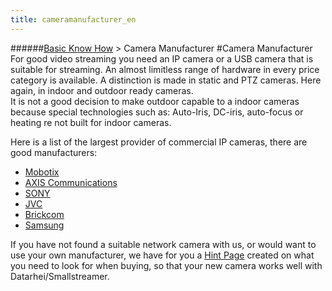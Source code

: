 ```yaml
---
title: cameramanufacturer_en
---
```

######[Basic Know How](/restreamer/wiki/basic_know_how.html) > Camera Manufacturer
#Camera Manufacturer
For good video streaming you need an IP camera or a USB camera that is suitable for streaming. An almost limitless range of hardware in every price category is available. A distinction is made in static and PTZ cameras. Here again, in indoor and outdoor ready cameras.  
It is not a good decision to make outdoor capable to a indoor cameras because special technologies such as: Auto-Iris, DC-iris, auto-focus or heating re not built for indoor cameras.

Here is a list of the largest provider of commercial IP cameras, there are good manufacturers:  

* [Mobotix](/restreamer/wiki/mobotix_en.html)  
* [AXIS Communications](/restreamer/wiki/axiscommunications_en.html)
* [SONY](/restreamer/wiki/sony_en.html)
* [JVC](/restreamer/wiki/jvc_en.html)
* [Brickcom](/restreamer/wiki/brickcom_en.html)  
* [Samsung](/restreamer/wiki/samsung_en.html)

If you have not found a suitable network camera with us, or would want to use your own manufacturer, we have for you a [Hint Page](/restreamer/wiki/camerabuyersguide_en.html) created on what you need to look for when buying, so that your new camera works well with Datarhei/Smallstreamer.